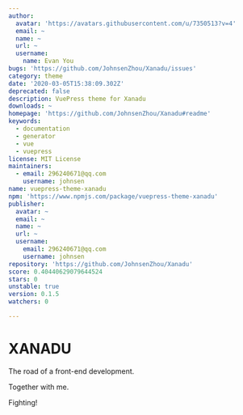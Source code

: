 ```yaml
---
author:
  avatar: 'https://avatars.githubusercontent.com/u/7350513?v=4'
  email: ~
  name: ~
  url: ~
  username:
    name: Evan You
bugs: 'https://github.com/JohnsenZhou/Xanadu/issues'
category: theme
date: '2020-03-05T15:38:09.302Z'
deprecated: false
description: VuePress theme for Xanadu
downloads: ~
homepage: 'https://github.com/JohnsenZhou/Xanadu#readme'
keywords:
  - documentation
  - generator
  - vue
  - vuepress
license: MIT License
maintainers:
  - email: 296240671@qq.com
    username: johnsen
name: vuepress-theme-xanadu
npm: 'https://www.npmjs.com/package/vuepress-theme-xanadu'
publisher:
  avatar: ~
  email: ~
  name: ~
  url: ~
  username:
    email: 296240671@qq.com
    username: johnsen
repository: 'https://github.com/JohnsenZhou/Xanadu'
score: 0.40440629079644524
stars: 0
unstable: true
version: 0.1.5
watchers: 0

---
```


# XANADU

The road of a front-end development.

Together with me.

Fighting!
